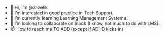 - 👋 Hi, I’m @zazelik
- 👀 I’m interested in good practice in Tech Support.
- 🌱 I’m currently learning Learning Management Systems.
- 💞️ I’m looking to collaborate on Slack (I know, not much to do with LMS).
- 📫 How to reach me TO ADD (except if ADHD kicks in)

<!---
zazelik/zazelik is a ✨ special ✨ repository because its `README.md` (this file) appears on your GitHub profile.
You can click the Preview link to take a look at your changes.
--->
